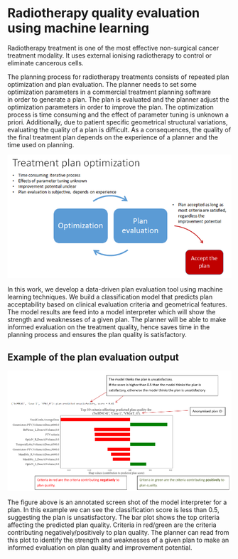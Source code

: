 # Radiotherapy quality evaluation using machine learning
Radiotherapy treatment is one of the most effective non-surgical cancer treatment modality. 
It uses external ionising radiotherapy to control or eliminate cancerous cells. 

The planning process for radiotherapy treatments consists of repeated plan optimization and 
plan evaluation. The planner needs to set some optimization parameters in a commercial treatment planning software  
in order to generate a plan. The plan is evaluated and the planner adjust the optimization 
parameters in order to improve the plan. The optimization process is time consuming and the effect of parameter
tuning is unknown a priori. Additionally, due to patient specific geometrical 
structural variations, evaluating the quality of a plan is difficult. 
As a consequences, the quality of the final treatment plan depends on the experience 
of a planner and the time used on planning.

![](images/plan-optimization-process.PNG)

In this work, we develop a data-driven plan evaluation tool using machine learning 
techniques. We build a classification model that predicts plan acceptability based 
on clinical evaluation criteria and geometrical features. The model results
are feed into a model interpreter which will show the strength and weaknesses 
of a given plan. The planner will be able to make informed evaluation on the treatment 
quality, hence saves time in the planning process and ensures the plan quality is 
satisfactory.

## Example of the plan evaluation output

![](images/explain-plan-quality.PNG)

The figure above is an annotated screen shot of the model interpreter for a plan. In this 
example we can see the classification score is less than 0.5, suggesting the plan is 
unsatisfactory. The bar plot shows the top criteria affecting the predicted plan 
quality. Criteria in red/green are the criteria contributing negatively/positively 
to plan quality. The planner can read from this plot to identify the strength and weaknesses 
of a given plan to make an informed evaluation on plan quality and improvement potential. 


